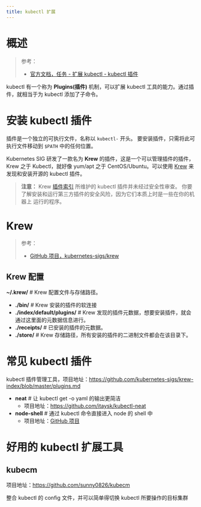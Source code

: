 ```yaml
---
title: kubectl 扩展
---
```


# 概述

> 参考：
>
> - [官方文档，任务 - 扩展 kubectl - kubectl 插件](https://kubernetes.io/docs/tasks/extend-kubectl/kubectl-plugins/)

kubectl 有一个称为 **Plugins(插件)** 机制，可以扩展 kubectl 工具的能力。通过插件，就相当于为 kubectl 添加了子命令。

# 安装 kubectl 插件

插件是一个独立的可执行文件，名称以 `kubectl-` 开头。 要安装插件，只需将此可执行文件移动到 `$PATH` 中的任何位置。

Kubernetes SIG 研发了一款名为 **Krew** 的插件，这是一个可以管理插件的插件，Krew 之于 Kubectl，就好像 yum/apt 之于 CentOS/Ubuntu。可以使用 [Krew](https://krew.dev/) 来发现和安装开源的 kubectl 插件。

> **注意：** Krew [插件索引](https://krew.sigs.k8s.io/plugins/) 所维护的 kubectl 插件并未经过安全性审查。 你要了解安装和运行第三方插件的安全风险，因为它们本质上时是一些在你的机器上 运行的程序。

# Krew

> 参考：
>
> - [GitHub 项目，kubernetes-sigs/krew](https://github.com/kubernetes-sigs/krew/)

## Krew 配置

**~/.krew/** # Krew 配置文件与存储路径。

- **./bin/** # Krew 安装的插件的软连接
- **./index/default/plugins/** # Krew 发现的插件元数据，想要安装插件，就会通过这里面的元数据信息进行。
- **./receipts/** # 已安装的插件的元数据。
- **./store/** # Krew 存储路径，所有安装的插件的二进制文件都会在该目录下。

# 常见 kubectl 插件

kubectl 插件管理工具，项目地址：<https://github.com/kubernetes-sigs/krew-index/blob/master/plugins.md>

- **neat** # 让 kubectl get -o yaml 的输出更简洁
  - 项目地址：<https://github.com/itaysk/kubectl-neat>
- **node-shell** # 通过 kubectl 命令直接进入 node 的 shell 中
  - 项目地址：[GitHub 项目](https://github.com/kvaps/kubectl-node-shell)

# 好用的 kubectl 扩展工具

## kubecm

项目地址：<https://github.com/sunny0826/kubecm>

整合 kubectl 的 config 文件，并可以简单得切换 kubectl 所要操作的目标集群
